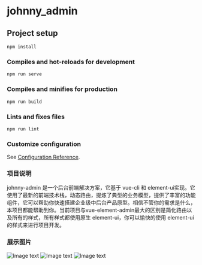 # johnny_admin

## Project setup
```
npm install
```

### Compiles and hot-reloads for development
```
npm run serve
```

### Compiles and minifies for production
```
npm run build
```

### Lints and fixes files
```
npm run lint
```

### Customize configuration
See [Configuration Reference](https://cli.vuejs.org/config/).

### 项目说明
johnny-admin 是一个后台前端解决方案，它基于 vue-cli 和 element-ui实现。它使用了最新的前端技术栈，动态路由，提炼了典型的业务模型，提供了丰富的功能组件，它可以帮助你快速搭建企业级中后台产品原型。相信不管你的需求是什么，本项目都能帮助到你。当前项目与vue-element-admin最大的区别是简化路由以及所有的样式，所有样式都使用原生 element-ui，你可以愉快的使用 element-ui 的样式来进行项目开发。

### 展示图片
![Image text](http://app.ooago.com/1.jpg)
![Image text](http://app.ooago.com/2.jpg)
![Image text](http://app.ooago.com/3.jpg)

